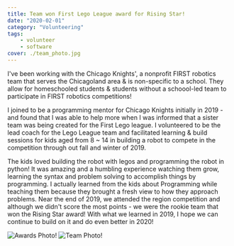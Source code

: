 ```yaml
---
title: Team won First Lego League award for Rising Star!
date: "2020-02-01"
category: "Volunteering"
tags: 
    - volunteer
    - software
cover: ./team_photo.jpg
---
```


I've been working with the Chicago Knights', a nonprofit FIRST robotics team that serves the Chicagoland area & is non-specific to a school. They allow for homeschooled students & students without a schoool-led team to participate in FIRST robotics competitions!

I joined to be a programming mentor for Chicago Knights initially in 2019 - and found that I was able to help more when I was informed that a sister team was being created for the First Lego league. I volunteered to be the lead coach for the Lego League team and facilitated learning & build sessions for kids aged from 8 ~ 14 in building a robot to compete in the competition through out fall and winter of 2019. 

The kids loved building the robot with legos and programming the robot in python! It was amazing and a humbling experience watching them grow, learning the syntax and problem solving to accomplish things by programming. I actually learned from the kids about Programming while teaching them because they brought a fresh view to how they approach problems. Near the end of 2019, we attended the region competition and although we didn't score the most points - we were the rookie team that won the Rising Star award! With what we learned in 2019, I hope we can continue to build on it and do even better in 2020!

![Awards Photo!](/awards.jpg) ![Team Photo!](/team_photo.jpg)
